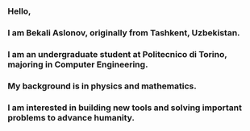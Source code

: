 ### Hello,

### I am Bekali Aslonov, originally from Tashkent, Uzbekistan. 

### I am an undergraduate student at Politecnico di Torino, majoring in Computer Engineering. 

### My background is in physics and mathematics.

### I am interested in building new tools and solving important problems to advance humanity. 
